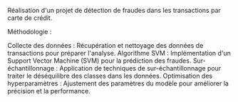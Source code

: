 Réalisation d'un projet de détection de fraudes dans les transactions par carte de crédit.

Méthodologie :

  Collecte des données : Récupération et nettoyage des données de transactions pour préparer l'analyse.
  Algorithme SVM : Implémentation d'un Support Vector Machine (SVM) pour la prédiction des fraudes.
  Sur-échantillonnage : Application de techniques de sur-échantillonnage pour traiter le déséquilibre des classes dans les données.
  Optimisation des hyperparamètres : Ajustement des paramètres du modèle pour améliorer la précision et la performance.
